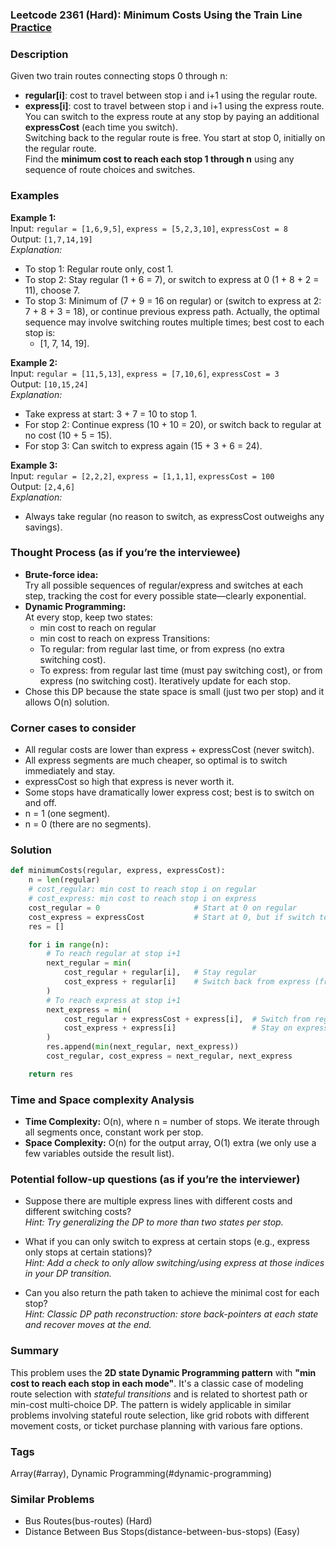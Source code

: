 ### Leetcode 2361 (Hard): Minimum Costs Using the Train Line [Practice](https://leetcode.com/problems/minimum-costs-using-the-train-line)

### Description  
Given two train routes connecting stops 0 through n:
- **regular[i]**: cost to travel between stop i and i+1 using the regular route.
- **express[i]**: cost to travel between stop i and i+1 using the express route.
You can switch to the express route at any stop by paying an additional **expressCost** (each time you switch).  
Switching back to the regular route is free. You start at stop 0, initially on the regular route.  
Find the **minimum cost to reach each stop 1 through n** using any sequence of route choices and switches.

### Examples  

**Example 1:**  
Input: `regular = [1,6,9,5]`, `express = [5,2,3,10]`, `expressCost = 8`  
Output: `[1,7,14,19]`  
*Explanation:*
- To stop 1: Regular route only, cost 1.
- To stop 2: Stay regular (1 + 6 = 7), or switch to express at 0 (1 + 8 + 2 = 11), choose 7.
- To stop 3: Minimum of (7 + 9 = 16 on regular) or (switch to express at 2: 7 + 8 + 3 = 18), or continue previous express path.
  Actually, the optimal sequence may involve switching routes multiple times; best cost to each stop is:
  - [1, 7, 14, 19].

**Example 2:**  
Input: `regular = [11,5,13]`, `express = [7,10,6]`, `expressCost = 3`  
Output: `[10,15,24]`  
*Explanation:*
- Take express at start: 3 + 7 = 10 to stop 1.
- For stop 2: Continue express (10 + 10 = 20), or switch back to regular at no cost (10 + 5 = 15).
- For stop 3: Can switch to express again (15 + 3 + 6 = 24).

**Example 3:**  
Input: `regular = [2,2,2]`, `express = [1,1,1]`, `expressCost = 100`  
Output: `[2,4,6]`  
*Explanation:*
- Always take regular (no reason to switch, as expressCost outweighs any savings).

### Thought Process (as if you’re the interviewee)  
- **Brute-force idea:**  
  Try all possible sequences of regular/express and switches at each step, tracking the cost for every possible state—clearly exponential.
- **Dynamic Programming:**  
  At every stop, keep two states:
   - min cost to reach on regular
   - min cost to reach on express
  Transitions:
   - To regular: from regular last time, or from express (no extra switching cost).
   - To express: from regular last time (must pay switching cost), or from express (no switching cost).
  Iteratively update for each stop.
- Chose this DP because the state space is small (just two per stop) and it allows O(n) solution.

### Corner cases to consider  
- All regular costs are lower than express + expressCost (never switch).
- All express segments are much cheaper, so optimal is to switch immediately and stay.
- expressCost so high that express is never worth it.
- Some stops have dramatically lower express cost; best is to switch on and off.
- n = 1 (one segment).
- n = 0 (there are no segments).

### Solution

```python
def minimumCosts(regular, express, expressCost):
    n = len(regular)
    # cost_regular: min cost to reach stop i on regular
    # cost_express: min cost to reach stop i on express
    cost_regular = 0                     # Start at 0 on regular
    cost_express = expressCost           # Start at 0, but if switch to express, must pay expressCost first
    res = []

    for i in range(n):
        # To reach regular at stop i+1
        next_regular = min(
            cost_regular + regular[i],   # Stay regular
            cost_express + regular[i]    # Switch back from express (free) then take regular
        )
        # To reach express at stop i+1
        next_express = min(
            cost_regular + expressCost + express[i],  # Switch from regular (pay switching cost)
            cost_express + express[i]                 # Stay on express
        )
        res.append(min(next_regular, next_express))
        cost_regular, cost_express = next_regular, next_express

    return res
```

### Time and Space complexity Analysis  

- **Time Complexity:** O(n), where n = number of stops. We iterate through all segments once, constant work per stop.
- **Space Complexity:** O(n) for the output array, O(1) extra (we only use a few variables outside the result list).

### Potential follow-up questions (as if you’re the interviewer)  

- Suppose there are multiple express lines with different costs and different switching costs?  
  *Hint: Try generalizing the DP to more than two states per stop.*

- What if you can only switch to express at certain stops (e.g., express only stops at certain stations)?  
  *Hint: Add a check to only allow switching/using express at those indices in your DP transition.*

- Can you also return the path taken to achieve the minimal cost for each stop?  
  *Hint: Classic DP path reconstruction: store back-pointers at each state and recover moves at the end.*

### Summary
This problem uses the **2D state Dynamic Programming pattern** with **"min cost to reach each stop in each mode"**. It's a classic case of modeling route selection with *stateful transitions* and is related to shortest path or min-cost multi-choice DP. The pattern is widely applicable in similar problems involving stateful route selection, like grid robots with different movement costs, or ticket purchase planning with various fare options.

### Tags
Array(#array), Dynamic Programming(#dynamic-programming)

### Similar Problems
- Bus Routes(bus-routes) (Hard)
- Distance Between Bus Stops(distance-between-bus-stops) (Easy)